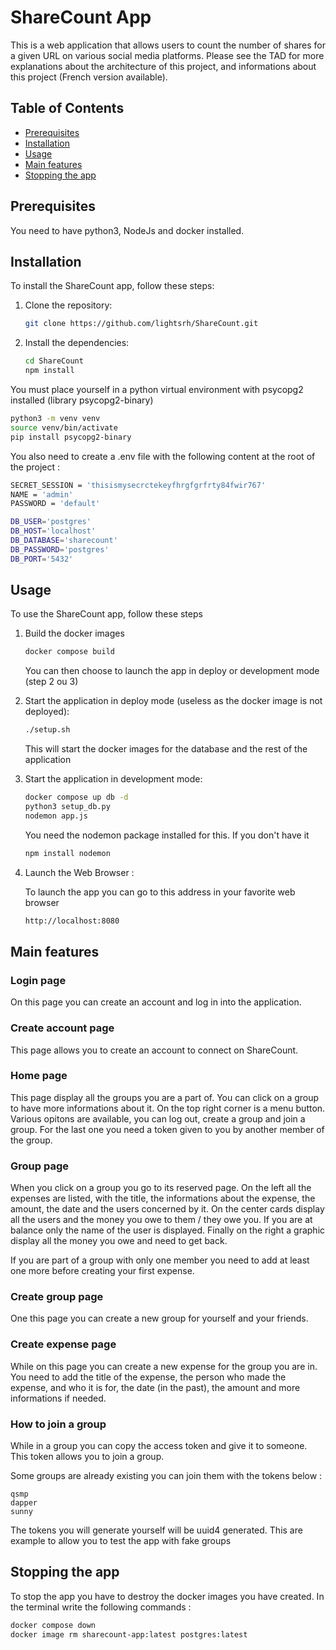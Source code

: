 # ShareCount App

This is a web application that allows users to count the number of shares for a given URL on various social media platforms.
Please see the TAD for more explanations about the architecture of this project, and informations about this project (French version available).

## Table of Contents

- [Prerequisites](#prerequisites)
- [Installation](#installation)
- [Usage](#usage)
- [Main features](#mainfeatures)
- [Stopping the app](#stop)

## Prerequisites

You need to have python3, NodeJs and docker installed.



## Installation

To install the ShareCount app, follow these steps:

1. Clone the repository:

    ``` bash
    git clone https://github.com/lightsrh/ShareCount.git
    ```

2. Install the dependencies:

    ``` bash
    cd ShareCount
    npm install
    ```

You must place yourself in a python virtual environment with psycopg2 installed (library psycopg2-binary)

```bash
python3 -m venv venv
source venv/bin/activate
pip install psycopg2-binary
```

You also need to create a .env file with the following content at the root of the project :
```bash
SECRET_SESSION = 'thisismysecrctekeyfhrgfgrfrty84fwir767'
NAME = 'admin'
PASSWORD = 'default'

DB_USER='postgres'
DB_HOST='localhost'
DB_DATABASE='sharecount'
DB_PASSWORD='postgres'
DB_PORT='5432'
```

## Usage

To use the ShareCount app, follow these steps

1. Build the docker images

    ``` bash
    docker compose build
    ```

    You can then choose to launch the app in deploy or development mode (step 2 ou 3)

2. Start the application in deploy mode (useless as the docker image is not deployed):

    ``` bash
    ./setup.sh
    ```

    This will start the docker images for the database and the rest of the application

2. Start the application in development mode:

    ``` bash
    docker compose up db -d
    python3 setup_db.py
    nodemon app.js
    ```

    You need the nodemon package installed for this.
    If you don't have it

    ``` bash
    npm install nodemon
    ```

3. Launch the Web Browser :

    To launch the app you can go to this address in your favorite web browser

    ``` bash
    http://localhost:8080
    ```

## Main features

### Login page

On this page you can create an account and log in into the application.

### Create account page

This page allows you to create an account to connect on ShareCount.

### Home page

This page display all the groups you are a part of. You can click on a group to have more informations about it. On the top right corner is a menu button. Various opitons are available, you can log out, create a group and join a group. For the last one you need a token given to you by another member of the group.

### Group page

When you click on a group you go to its reserved page. On the left all the expenses are listed, with the title, the informations about the expense, the amount, the date and the users concerned by it.
On the center cards display all the users and the money you owe to them / they owe you. If you are at balance only the name of the user is displayed.
Finally on the right a graphic display all the money you owe and need to get back.

If you are part of a group with only one member you need to add at least one more before creating your first expense.

### Create group page

One this page you can create a new group for yourself and your friends.

### Create expense page

While on this page you can create a new expense for the group you are in. You need to add the title of the expense, the person who made the expense, and who it is for, the date (in the past), the amount and more informations if needed.

### How to join a group

While in a group you can copy the access token and give it to someone. This token allows you to join a group.

Some groups are already existing you can join them with the tokens below :

```
qsmp
dapper
sunny
```

The tokens you will generate yourself will be uuid4 generated. This are example to allow you to test the app with fake groups

## Stopping the app

To stop the app you have to destroy the docker images you have created. In the terminal write the following commands :

``` bash
docker compose down
docker image rm sharecount-app:latest postgres:latest 
```
